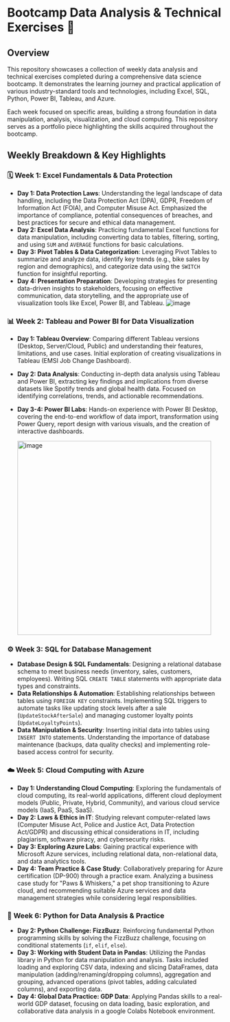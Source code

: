 # Bootcamp Data Analysis & Technical Exercises 🚀

## Overview

This repository showcases a collection of weekly data analysis and technical exercises completed during a comprehensive data science bootcamp. It demonstrates the learning journey and practical application of various industry-standard tools and technologies, including Excel, SQL, Python, Power BI, Tableau, and Azure.

Each week focused on specific areas, building a strong foundation in data manipulation, analysis, visualization, and cloud computing. This repository serves as a portfolio piece highlighting the skills acquired throughout the bootcamp.

## Weekly Breakdown & Key Highlights

### 🗓️ **Week 1: Excel Fundamentals & Data Protection**

* **Day 1: Data Protection Laws**: Understanding the legal landscape of data handling, including the Data Protection Act (DPA), GDPR, Freedom of Information Act (FOIA), and Computer Misuse Act. Emphasized the importance of compliance, potential consequences of breaches, and best practices for secure and ethical data management.
* **Day 2: Excel Data Analysis**: Practicing fundamental Excel functions for data manipulation, including converting data to tables, filtering, sorting, and using `SUM` and `AVERAGE` functions for basic calculations.
* **Day 3: Pivot Tables & Data Categorization**: Leveraging Pivot Tables to summarize and analyze data, identify key trends (e.g., bike sales by region and demographics), and categorize data using the `SWITCH` function for insightful reporting.
* **Day 4: Presentation Preparation**: Developing strategies for presenting data-driven insights to stakeholders, focusing on effective communication, data storytelling, and the appropriate use of visualization tools like Excel, Power BI, and Tableau.
  ![image](https://github.com/user-attachments/assets/4391759f-5281-4b08-a433-a0ae32bf19da)


### 📊 **Week 2: Tableau and Power BI for Data Visualization**

* **Day 1: Tableau Overview**: Comparing different Tableau versions (Desktop, Server/Cloud, Public) and understanding their features, limitations, and use cases. Initial exploration of creating visualizations in Tableau (EMSI Job Change Dashboard).
* **Day 2: Data Analysis**: Conducting in-depth data analysis using Tableau and Power BI, extracting key findings and implications from diverse datasets like Spotify trends and global health data. Focused on identifying correlations, trends, and actionable recommendations.
* **Day 3-4: Power BI Labs**: Hands-on experience with Power BI Desktop, covering the end-to-end workflow of data import, transformation using Power Query, report design with various visuals, and the creation of interactive dashboards.
  
  <img width="451" alt="image" src="https://github.com/user-attachments/assets/f704dc74-9edd-4952-93ca-11b707f9c876" />


### ⚙️ **Week 3: SQL for Database Management**

* **Database Design & SQL Fundamentals**: Designing a relational database schema to meet business needs (inventory, sales, customers, employees). Writing SQL `CREATE TABLE` statements with appropriate data types and constraints.
* **Data Relationships & Automation**: Establishing relationships between tables using `FOREIGN KEY` constraints. Implementing SQL triggers to automate tasks like updating stock levels after a sale (`UpdateStockAfterSale`) and managing customer loyalty points (`UpdateLoyaltyPoints`).
* **Data Manipulation & Security**: Inserting initial data into tables using `INSERT INTO` statements. Understanding the importance of database maintenance (backups, data quality checks) and implementing role-based access control for security.

### ☁️ **Week 5: Cloud Computing with Azure**

* **Day 1: Understanding Cloud Computing**: Exploring the fundamentals of cloud computing, its real-world applications, different cloud deployment models (Public, Private, Hybrid, Community), and various cloud service models (IaaS, PaaS, SaaS).
* **Day 2: Laws & Ethics in IT**: Studying relevant computer-related laws (Computer Misuse Act, Police and Justice Act, Data Protection Act/GDPR) and discussing ethical considerations in IT, including plagiarism, software piracy, and cybersecurity risks.
* **Day 3: Exploring Azure Labs**: Gaining practical experience with Microsoft Azure services, including relational data, non-relational data, and data analytics tools.
* **Day 4: Team Practice & Case Study**: Collaboratively preparing for Azure certification (DP-900) through a practice exam. Analyzing a business case study for "Paws & Whiskers," a pet shop transitioning to Azure cloud, and recommending suitable Azure services and data management strategies while considering legal responsibilities.

### 🐍 **Week 6: Python for Data Analysis & Practice**

* **Day 2: Python Challenge: FizzBuzz**: Reinforcing fundamental Python programming skills by solving the FizzBuzz challenge, focusing on conditional statements (`if`, `elif`, `else`).
* **Day 3: Working with Student Data in Pandas**: Utilizing the Pandas library in Python for data manipulation and analysis. Tasks included loading and exploring CSV data, indexing and slicing DataFrames, data manipulation (adding/renaming/dropping columns), aggregation and grouping, advanced operations (pivot tables, adding calculated columns), and exporting data.
* **Day 4: Global Data Practice: GDP Data**: Applying Pandas skills to a real-world GDP dataset, focusing on data loading, basic exploration, and collaborative data analysis in a google Colabs Notebook environment.


